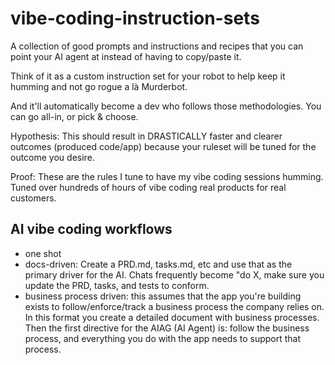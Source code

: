 # vibe-coding-instruction-sets
A collection of good prompts and instructions and recipes that you can point your AI agent at instead of having to copy/paste it.

Think of it as a custom instruction set for your robot to help keep it humming and not go rogue a là Murderbot.

And it'll automatically become a dev who follows those methodologies. You can go all-in, or pick & choose.

Hypothesis: This should result in DRASTICALLY faster and clearer outcomes (produced code/app) because your ruleset will be tuned for the outcome you desire.

Proof: These are the rules I tune to have my vibe coding sessions humming. Tuned over hundreds of hours of vibe coding real products for real customers.

## AI vibe coding workflows
- one shot
- docs-driven: Create a PRD.md, tasks.md, etc and use that as the primary driver for the AI. Chats frequently become "do X, make sure you update the PRD, tasks, and tests to conform.
- business process driven: this assumes that the app you're building exists to follow/enforce/track a business process the company relies on. In this format you create a detailed document with business processes. Then the first directive for the AIAG (AI Agent) is: follow the business process, and everything you do with the app needs to support that process.
